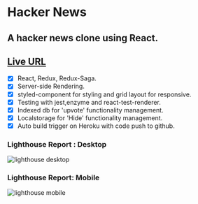 # Hacker News
## A hacker news clone using React.

## [Live URL ](https://hacker-news-459.herokuapp.com/)

- [x] React, Redux, Redux-Saga.
- [x] Server-side Rendering.
- [x] styled-component for styling and grid layout for responsive.
- [x] Testing with jest,enzyme and react-test-renderer.
- [x] Indexed db for 'upvote' functionality management.
- [x] Localstorage for 'Hide' functionality management.
- [x] Auto build trigger on Heroku with code push to github.

### Lighthouse Report : Desktop 

![lighthouse desktop](https://res.cloudinary.com/dgrovf3st/image/upload/v1590467393/hacker-news/hacker-news-light-house-desktop_bdhphi.png)

### Lighthouse Report: Mobile

![lighthouse mobile](https://res.cloudinary.com/dgrovf3st/image/upload/v1590467394/hacker-news/hacker-news-light-house-mobile_xomv2g.png)
